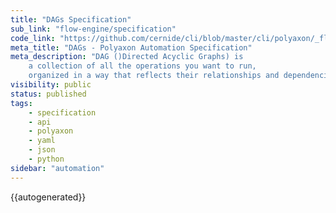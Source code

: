 ```yaml
---
title: "DAGs Specification"
sub_link: "flow-engine/specification"
code_link: "https://github.com/cernide/cli/blob/master/cli/polyaxon/_flow/run/dag.py"
meta_title: "DAGs - Polyaxon Automation Specification"
meta_description: "DAG ()Directed Acyclic Graphs) is
    a collection of all the operations you want to run,
    organized in a way that reflects their relationships and dependencies."
visibility: public
status: published
tags:
    - specification
    - api
    - polyaxon
    - yaml
    - json
    - python
sidebar: "automation"
---
```


{{autogenerated}}

